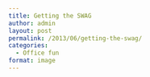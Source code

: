 ```yaml
---
title: Getting the SWAG
author: admin
layout: post
permalink: /2013/06/getting-the-swag/
categories:
  - Office fun
format: image
---
```

